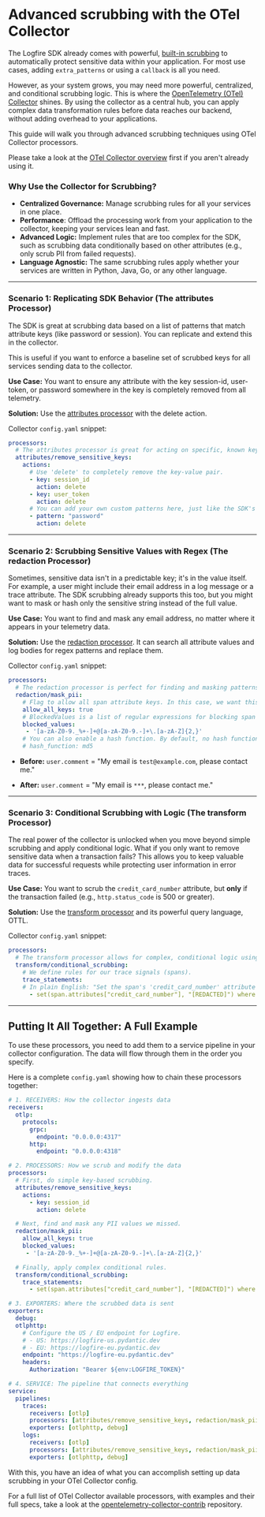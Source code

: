 # Advanced scrubbing with the OTel Collector

The Logfire SDK already comes with powerful, [built-in scrubbing](https://logfire.pydantic.dev/docs/how-to-guides/scrubbing/) to automatically protect sensitive data within your application.
For most use cases, adding `extra_patterns` or using a `callback` is all you need.

However, as your system grows, you may need more powerful, centralized, and conditional scrubbing logic. This is where the [OpenTelemetry (OTel) Collector](https://logfire.pydantic.dev/docs/how-to-guides/otel-collector/otel-collector-overview/) shines.
By using the collector as a central hub, you can apply complex data transformation rules before data reaches our backend, without adding overhead to your applications.

This guide will walk you through advanced scrubbing techniques using OTel Collector processors.

Please take a look at the [OTel Collector overview](https://logfire.pydantic.dev/docs/how-to-guides/otel-collector/) first if you aren't already using it.

### Why Use the Collector for Scrubbing?

* **Centralized Governance:** Manage scrubbing rules for all your services in one place.
* **Performance**: Offload the processing work from your application to the collector, keeping your services lean and fast.
* **Advanced Logic:** Implement rules that are too complex for the SDK, such as scrubbing data conditionally based on other attributes (e.g., only scrub PII from failed requests).
* **Language Agnostic:** The same scrubbing rules apply whether your services are written in Python, Java, Go, or any other language.

---

### Scenario 1: Replicating SDK Behavior (The attributes Processor)

The SDK is great at scrubbing data based on a list of patterns that match attribute keys (like password or session). You can replicate and extend this in the collector.

This is useful if you want to enforce a baseline set of scrubbed keys for all services sending data to the collector.

**Use Case:** You want to ensure any attribute with the key session-id, user-token, or password somewhere in the key is completely removed from all telemetry.

**Solution:** Use the [attributes processor](https://github.com/open-telemetry/opentelemetry-collector-contrib/blob/main/processor/attributesprocessor/README.md) with the delete action.

Collector `config.yaml` snippet:
```yaml
processors:
  # The attributes processor is great for acting on specific, known keys.
  attributes/remove_sensitive_keys:
    actions:
      # Use 'delete' to completely remove the key-value pair.
      - key: session_id
        action: delete
      - key: user_token
        action: delete
      # You can add your own custom patterns here, just like the SDK's 'extra_patterns'. This pattern will remove any attribute key that contains the word "password".
      - pattern: "password"
        action: delete
```

---

### Scenario 2:  Scrubbing Sensitive Values with Regex (The redaction Processor)

Sometimes, sensitive data isn't in a predictable key; it's in the value itself. For example, a user might include their email address in a log message or a trace attribute.
The SDK scrubbing already supports this too, but you might want to mask or hash only the sensitive string instead of the full value.

**Use Case:** You want to find and mask any email address, no matter where it appears in your telemetry data.

**Solution:** Use the [redaction processor](https://github.com/open-telemetry/opentelemetry-collector-contrib/blob/main/processor/redactionprocessor/README.md). It can search all attribute values and log bodies for regex patterns and replace them.

Collector `config.yaml` snippet:
```yaml
processors:
  # The redaction processor is perfect for finding and masking patterns within values.
  redaction/mask_pii:
    # Flag to allow all span attribute keys. In this case, we want this set to true because we only want to block values.
    allow_all_keys: true
    # BlockedValues is a list of regular expressions for blocking span attribute values. Values that match are masked.
    blocked_values:
     - '[a-zA-Z0-9._%+-]+@[a-zA-Z0-9.-]+\.[a-zA-Z]{2,}'
    # You can also enable a hash function. By default, no hash function is used and masking with a fixed string is performed.
    # hash_function: md5
```

* **Before:** `user.comment` = "My email is `test@example.com`, please contact me."

* **After:** `user.comment` = "My email is `***`, please contact me."

---

### Scenario 3: Conditional Scrubbing with Logic (The transform Processor)

The real power of the collector is unlocked when you move beyond simple scrubbing and apply conditional logic. What if you only want to remove sensitive data when a transaction fails? This allows you to keep valuable data for successful requests while protecting user information in error traces.

**Use Case:** You want to scrub the `credit_card_number` attribute, but **only** if the transaction failed (e.g., `http.status_code` is 500 or greater).

**Solution:** Use the [transform processor](https://github.com/open-telemetry/opentelemetry-collector-contrib/blob/main/processor/transformprocessor/README.md) and its powerful query language, OTTL.

Collector `config.yaml` snippet:
```yaml
processors:
  # The transform processor allows for complex, conditional logic using OTTL.
  transform/conditional_scrubbing:
    # We define rules for our trace signals (spans).
    trace_statements:
    # In plain English: "Set the span's 'credit_card_number' attribute to '[REDACTED]' but only where the span's 'http.status_code' attribute is 500 or more."
      - set(span.attributes["credit_card_number"], "[REDACTED]") where span.attributes["http.status_code"] >= 500
```

---

## Putting It All Together: A Full Example

To use these processors, you need to add them to a service pipeline in your collector configuration. The data will flow through them in the order you specify.

Here is a complete `config.yaml` showing how to chain these processors together:

```yaml
# 1. RECEIVERS: How the collector ingests data
receivers:
  otlp:
    protocols:
      grpc:
        endpoint: "0.0.0.0:4317"
      http:
        endpoint: "0.0.0.0:4318"

# 2. PROCESSORS: How we scrub and modify the data
processors:
  # First, do simple key-based scrubbing.
  attributes/remove_sensitive_keys:
    actions:
      - key: session_id
        action: delete

  # Next, find and mask any PII values we missed.
  redaction/mask_pii:
    allow_all_keys: true
    blocked_values:
     - '[a-zA-Z0-9._%+-]+@[a-zA-Z0-9.-]+\.[a-zA-Z]{2,}'

  # Finally, apply complex conditional rules.
  transform/conditional_scrubbing:
    trace_statements:
      - set(span.attributes["credit_card_number"], "[REDACTED]") where span.attributes["http.status_code"] >= 500

# 3. EXPORTERS: Where the scrubbed data is sent
exporters:
  debug:
  otlphttp:
    # Configure the US / EU endpoint for Logfire.
    # - US: https://logfire-us.pydantic.dev
    # - EU: https://logfire-eu.pydantic.dev
    endpoint: "https://logfire-eu.pydantic.dev"
    headers:
      Authorization: "Bearer ${env:LOGFIRE_TOKEN}"

# 4. SERVICE: The pipeline that connects everything
service:
  pipelines:
    traces:
      receivers: [otlp]
      processors: [attributes/remove_sensitive_keys, redaction/mask_pii, transform/conditional_scrubbing]
      exporters: [otlphttp, debug]
    logs:
      receivers: [otlp]
      processors: [attributes/remove_sensitive_keys, redaction/mask_pii]
      exporters: [otlphttp, debug]
```

With this, you have an idea of what you can accomplish setting up data scrubbing in your OTel Collector config.

For a full list of OTel Collector available processors, with examples and their full specs, take a look at the [opentelemetry-collector-contrib](https://github.com/open-telemetry/opentelemetry-collector-contrib/tree/main/processor) repository.
